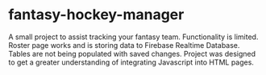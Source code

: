 # fantasy-hockey-manager
A small project to assist tracking your fantasy team. 
Functionality is limited. Roster page works and is storing data to Firebase Realtime Database. Tables are not being populated with saved changes. 
Project was designed to get a greater understanding of integrating Javascript into HTML pages. 
